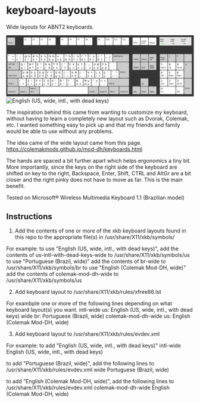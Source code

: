 # keyboard-layouts

Wide layouts for ABNT2 keyboards.

![Portuguese (Brazil, wide)](https://raw.githubusercontent.com/globalviking/keyboard-layouts/master/images/br-wide.png)
![English (US, wide, intl., with dead keys)](https://raw.githubusercontent.com/globalviking/keyboard-layouts/master/images/us-intl-png)

The inspiration behind this came from wanting to customize my keyboard, without having to learn a completely new layout such as Dvorak, Colemak, etc. I wanted something easy to pick up and that my friends and family would be able to use without any problems.

The idea came of the wide layout came from this page.
https://colemakmods.github.io/mod-dh/keyboards.html

The hands are spaced a bit further apart which helps ergonomics a tiny bit. More importantly, since the keys on the right side of the keyboard are shifted on key to the right, Backspace, Enter, Shift, CTRL and AltGr are a bit closer and the right pinky does not have to move as far. This is the main benefit.

Tested on Microsoft® Wireless Multimedia Keyboard 1.1 (Brazilian model)

## Instructions
1. Add the contents of one or more of the xkb keyboard layouts found in this repo to the appropriate file(s) in /usr/share/X11/xkb/symbols/

For example:
to use "English (US, wide, intl., with dead keys)", add the contents of us-intl-with-dead-keys-wide to /usr/share/X11/xkb/symbols/us
to use "Portuguese (Brazil, wide)" add the contents of br-wide to /usr/share/X11/xkb/symbols/br
to use "English (Colemak Mod-DH, wide)" add the contents of colemak-mod-dh-wide to /usr/share/X11/xkb/symbols/us

2. Add keyboard layout to /usr/share/X11/xkb/rules/xfree86.lst

For exambple one or more of the following lines depending on what keyboard layout(s) you want.
intl-wide       us: English (US, wide, intl., with dead keys)
wide            br: Portuguese (Brazil, wide)
colemak-mod-dh-wide us: English (Colemak Mod-DH, wide)

3. Add keyboard layout to /usr/share/X11/xkb/rules/evdev.xml

For example:
to add "English (US, wide, intl., with dead keys)"
<variant>
  <configItem>
    <name>intl-wide</name>
    <description>English (US, wide, intl., with dead keys)</description>
  </configItem>
</variant>

to add "Portuguese (Brazil, wide)", add the following lines to /usr/share/X11/xkb/rules/evdev.xml
<variant>
  <configItem>
    <name>wide</name>
    <description>Portuguese (Brazil, wide)</description>
  </configItem>
</variant>

to add "English (Colemak Mod-DH, wide)", add the following lines to /usr/share/X11/xkb/rules/evdev.xml
<variant>
  <configItem>
    <name>colemak-mod-dh-wide</name>
    <description>English (Colemak Mod-DH, wide)</description>
  </configItem>
</variant>
